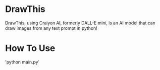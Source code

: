 # DrawThis
DrawThis, using Craiyon AI, formerly DALL-E mini, is an AI model that can draw images from any text prompt in python!

# How To Use

'python main.py'
